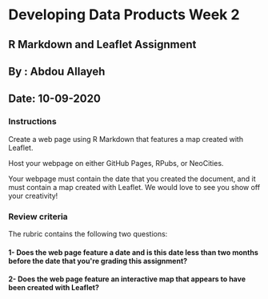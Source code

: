 #  Developing Data Products Week 2
## R Markdown and Leaflet Assignment

## By :  Abdou Allayeh
## Date: 10-09-2020


### Instructions 
Create a web page using R Markdown that features a map created with Leaflet.

Host your webpage on either GitHub Pages, RPubs, or NeoCities.

Your webpage must contain the date that you created the document, and it must contain a map created with Leaflet. We would love to see you show off your creativity!

### Review criteria

The rubric contains the following two questions:

#### 1- Does the web page feature a date and is this date less than two months before the date that you're grading this assignment?

#### 2- Does the web page feature an interactive map that appears to have been created with Leaflet?

